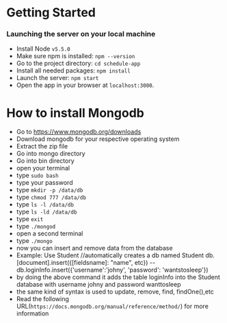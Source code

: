 # Getting Started

### Launching the server on your local machine
- Install Node `v5.5.0`
- Make sure npm is installed: `npm --version`
- Go to the project directory: `cd schedule-app`
- Install all needed packages: `npm install`
- Launch the server: `npm start`
- Open the app in your browser at `localhost:3000`.

# How to install Mongodb

- Go to https://www.mongodb.org/downloads
- Download mongodb for your respective operating system
- Extract the zip file 
- Go into mongo directory
- Go into bin directory
- open your terminal
- type `sudo bash`
- type your password
- type `mkdir -p /data/db`
- type `chmod 777 /data/db`
- type `ls -l /data/db`
- type `ls -ld /data/db`
- type `exit`
- type `./mongod`
- open a second terminal
- type `./mongo`
- now you can insert and remove data from the database
- Example:
	Use Student //automatically creates a db named Student
	db.[document].insert({[fieldsname]: "name", etc}) -- db.loginInfo.insert({'username':'johny', 'password': 'wantstosleep'})
- by doing the above command it adds the table loginInfo into the Student database with username johny and password wanttosleep
- the same kind of syntax is used to update, remove, find, findOne(),etc
- Read the following URL(`https://docs.mongodb.org/manual/reference/method/`) for more information




